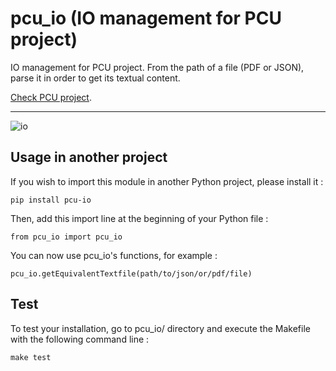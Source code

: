 # pcu_io (IO management for PCU project)

IO management for PCU project.
From the path of a file (PDF or JSON), parse it in order to get its textual content.

[Check PCU project][pcu].

[pcu]: https://github.com/zevio/pcu_core

----

![io](https://framapic.org/cE6lh3e6HCbk/tKZsscvzmgxR.png)

## Usage in another project

If you wish to import this module in another Python project, please install it :

`pip install pcu-io`

Then, add this import line at the beginning of your Python file :

`from pcu_io import pcu_io`

You can now use pcu_io's functions, for example :

`pcu_io.getEquivalentTextfile(path/to/json/or/pdf/file)`

## Test

To test your installation, go to pcu_io/ directory and execute the Makefile with the following command line : 

`make test`
